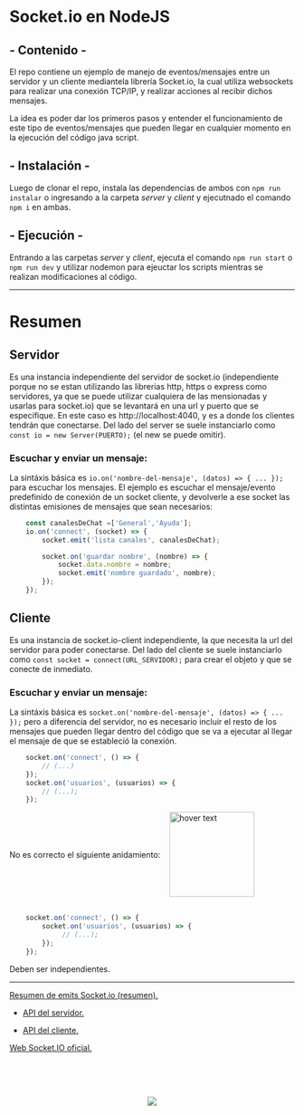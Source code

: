 # Socket.io en NodeJS

## - Contenido -

El repo contiene un ejemplo de manejo de eventos/mensajes entre un servidor y un cliente mediantela librería Socket.io, la cual utiliza websockets para realizar una conexión TCP/IP, y realizar acciones al recibir dichos mensajes.

La idea es poder dar los primeros pasos y entender el funcionamiento de este tipo de eventos/mensajes que pueden llegar en cualquier momento en la ejecución del código java script.

## - Instalación -

Luego de clonar el repo, instala las dependencias de ambos con ```npm run instalar``` o ingresando a la carpeta *server* y *client* y ejecutnado el comando ```npm i``` en ambas.

## - Ejecución - 

Entrando a las carpetas *server* y *client*, ejecuta el comando ```npm run start``` o ```npm run dev``` y utilizar nodemon para ejeuctar los scripts mientras se realizan modificaciones al código.

---

# Resumen

## Servidor

Es una instancia independiente del servidor de socket.io (independiente porque no se estan utilizando las librerias http, https o express como servidores, ya que se puede utilizar cualquiera de las mensionadas y usarlas para socket.io) que se levantará en una url y puerto que se especifique. En este caso es http://localhost:4040, y es a donde los clientes tendrán que conectarse. Del lado del server se suele instanciarlo como ```const io = new Server(PUERTO);``` (el new se puede omitir).

### Escuchar y enviar un mensaje:

La sintáxis básica es ```io.on('nombre-del-mensaje', (datos) => { ... });``` para escuchar los mensajes. El ejemplo es escuchar el mensaje/evento predefinido de conexión de un socket cliente, y devolverle a ese socket las distintas emisiones de mensajes que sean necesarios:

```js
    const canalesDeChat =['General','Ayuda'];
    io.on('connect', (socket) => {
        socket.emit('lista canales', canalesDeChat);

        socket.on('guardar nombre', (nombre) => {
            socket.data.nombre = nombre;
            socket.emit('nombre guardado', nombre);
        });
    });
```

## Cliente

Es una instancia de socket.io-client independiente, la que necesita la url del servidor para poder conectarse. Del lado del cliente se suele instanciarlo como ```const socket = connect(URL_SERVIDOR);``` para crear el objeto y que se conecte de inmediato.

### Escuchar y enviar un mensaje:

La sintáxis básica es ```socket.on('nombre-del-mensaje', (datos) => { ... });``` pero a diferencia del servidor, no es necesario incluir el resto de los mensajes que pueden llegar dentro del código que se va a ejecutar al llegar el mensaje de que se estableció la conexión.

```js
    socket.on('connect', () => {
        // (...)
    });
    socket.on('usuarios', (usuarios) => {
        // (...);
    });
```
<div style="display: flex; align-items: center; gap: 16px; padding-bottom: 16px;">
No es correcto el siguiente anidamiento:
  <img src="https://img.redbull.com/images/c_limit,w_1500,h_1000,f_auto,q_auto/redbullcom/2019/07/17/44f55f2f-a5f9-44d0-9c62-31672feca5a2/hay-tabla" width="150" title="hover text">
</div>


```js
    socket.on('connect', () => {
        socket.on('usuarios', (usuarios) => {
             // (...);
        });
    });
```

Deben ser independientes.

---

[Resumen de emits Socket.io (resumen).](https://socket.io/docs/v4/emit-cheatsheet/)

- [API del servidor.](https://socket.io/docs/v4/server-api/)

- [API del cliente.](https://socket.io/docs/v4/client-api/)

[Web Socket.IO oficial.](https://socket.io/)

<div style="text-align: center; padding-top: 64px;">
    <img src="https://cdn.discordapp.com/attachments/1016886193595617322/1039362742974431292/image.png">
</div>